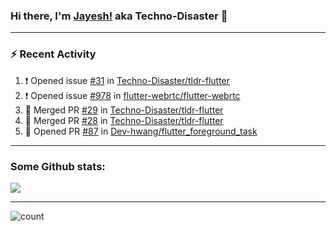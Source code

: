 ### Hi there, I'm [Jayesh!](https://technodisaster.com) aka Techno-Disaster 👋


---

### :zap: Recent Activity

<!--START_SECTION:activity-->
1. ❗️ Opened issue [#31](https://github.com//Techno-Disaster/tldr-flutter/issues/31) in [Techno-Disaster/tldr-flutter](https://github.com//Techno-Disaster/tldr-flutter)
2. ❗️ Opened issue [#978](https://github.com//flutter-webrtc/flutter-webrtc/issues/978) in [flutter-webrtc/flutter-webrtc](https://github.com//flutter-webrtc/flutter-webrtc)
3. 🎉 Merged PR [#29](https://github.com//Techno-Disaster/tldr-flutter/pull/29) in [Techno-Disaster/tldr-flutter](https://github.com//Techno-Disaster/tldr-flutter)
4. 🎉 Merged PR [#28](https://github.com//Techno-Disaster/tldr-flutter/pull/28) in [Techno-Disaster/tldr-flutter](https://github.com//Techno-Disaster/tldr-flutter)
5. 💪 Opened PR [#87](https://github.com//Dev-hwang/flutter_foreground_task/pull/87) in [Dev-hwang/flutter_foreground_task](https://github.com//Dev-hwang/flutter_foreground_task)
<!--END_SECTION:activity-->

---

### Some Github stats:

<a href="https://github.com/anuraghazra/github-readme-stats">
  <img align="center" src="https://github-readme-stats.vercel.app/api?username=Techno-Disaster&include_all_commits=false&count_private=true&show_icons=true&icon_color=f3437a&bg_color=30,f2ffe6,e6ffff" />
</a>

---

![count](https://komarev.com/ghpvc/?username=Techno-Disaster)
